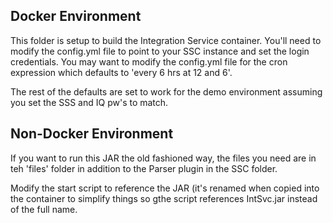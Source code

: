 ## Docker Environment

This folder is setup to build the Integration Service container. You'll need to modify the config.yml file to point to your SSC instance and set the login credentials. You may want to modify the config.yml file for the cron expression which defaults to 'every 6 hrs at 12 and 6'. 

The rest of the defaults are set to work for the demo environment assuming you set the SSS and IQ pw's to match.

## Non-Docker Environment

If you want to run this JAR the old fashioned way, the files you need are in teh 'files' folder in addition to the Parser plugin in the SSC folder.

Modify the start script to reference the JAR (it's renamed when copied into the container to simplify things so gthe script references IntSvc.jar instead of the full name.
